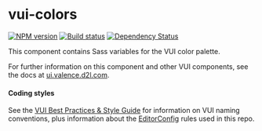 # vui-colors

[![NPM version][npm-image]][npm-url]
[![Build status][ci-image]][ci-url]
[![Dependency Status][dependencies-image]][dependencies-url]

This component contains Sass variables for the VUI color palette.

For further information on this component and other VUI components, see the docs at [ui.valence.d2l.com](http://ui.valence.d2l.com/).

#### Coding styles
See the [VUI Best Practices & Style Guide](https://github.com/Brightspace/valence-ui-docs/wiki/Best-Practices-&-Style-Guide) for information on VUI naming conventions, plus information about the [EditorConfig](http://editorconfig.org) rules used in this repo.

[npm-url]: https://www.npmjs.org/package/vui-colors
[npm-image]: https://img.shields.io/npm/v/vui-colors.svg
[ci-url]: https://travis-ci.org/Brightspace/valence-ui-colors
[ci-image]: https://travis-ci.org/Brightspace/valence-ui-colors.svg?branch=master
[dependencies-url]: https://david-dm.org/brightspace/valence-ui-colors
[dependencies-image]: https://img.shields.io/david/Brightspace/valence-ui-colors.svg
